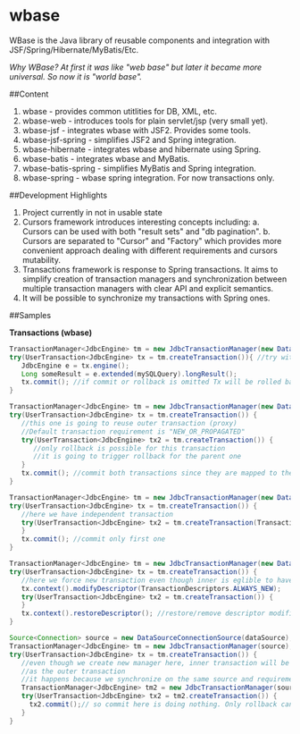wbase
=====

WBase is the Java library of reusable components and integration with JSF/Spring/Hibernate/MyBatis/Etc.

*Why WBase? At first it was like "web base" but later it became more universal. So now it is "world base".*

##Content

1. wbase - provides common utitlities for DB, XML, etc.
2. wbase-web - introduces tools for plain servlet/jsp (very small yet).
3. wbase-jsf - integrates wbase with JSF2. Provides some tools.
4. wbase-jsf-spring - simplifies JSF2 and Spring integration.
5. wbase-hibernate - integrates wbase and hibernate using Spring.
6. wbase-batis - integrates wbase and MyBatis.
7. wbase-batis-spring - simplifies MyBatis and Spring integration.
8. wbase-spring - wbase spring integration. For now transactions only.

##Development Highlights

1. Project currently in not in usable state
2. Cursors framework introduces interesting concepts including:
   a. Cursors can be used with both "result sets" and "db pagination".
   b. Cursors are separated to "Cursor" and "Factory" which provides more convenient approach
      dealing with different requirements and cursors mutability.
3. Transactions framework is response to Spring transactions. It aims to simplify creation of transaction managers 
   and synchronization between multiple transaction managers with clear API and explicit semantics.
4. It will be possible to synchronize my transactions with Spring ones.

##Samples

**Transactions (wbase)**

```Java
TransactionManager<JdbcEngine> tm = new JdbcTransactionManager(new DataSourceConnectionSource(dataSource));
try(UserTransaction<JdbcEngine> tx = tm.createTransaction()){ //try with resources
   JdbcEngine e = tx.engine();
   Long someResult = e.extended(mySQLQuery).longResult();
   tx.commit(); //if commit or rollback is omitted Tx will be rolled back on close
}
```

```Java
TransactionManager<JdbcEngine> tm = new JdbcTransactionManager(new DataSourceConnectionSource(dataSource));
try(UserTransaction<JdbcEngine> tx = tm.createTransaction()) {
   //this one is going to reuse outer transaction (proxy)
   //Default transaction requirement is "NEW_OR_PROPAGATED"
   try(UserTransaction<JdbcEngine> tx2 = tm.createTransaction()) {
      //only rollback is possible for this transaction
      //it is going to trigger rollback for the parent one
   }
   tx.commit(); //commit both transactions since they are mapped to the same one
}
```

```Java
TransactionManager<JdbcEngine> tm = new JdbcTransactionManager(new DataSourceConnectionSource(dataSource));
try(UserTransaction<JdbcEngine> tx = tm.createTransaction()) {
   //here we have independent transaction
   try(UserTransaction<JdbcEngine> tx2 = tm.createTransaction(TransactionDescriptors.ALWAYS_NEW)) {
   }
   tx.commit(); //commit only first one
}
```

```Java
TransactionManager<JdbcEngine> tm = new JdbcTransactionManager(new DataSourceConnectionSource(dataSource));
try(UserTransaction<JdbcEngine> tx = tm.createTransaction()) {
   //here we force new transaction even though inner is eglible to have propagated transaction
   tx.context().modifyDescriptor(TransactionDescriptors.ALWAYS_NEW);
   try(UserTransaction<JdbcEngine> tx2 = tm.createTransaction()) {
   }
   tx.context().restoreDescriptor(); //restore/remove descriptor modifications
}
```

```Java
Source<Connection> source = new DataSourceConnectionSource(dataSource);
TransactionManager<JdbcEngine> tm = new JdbcTransactionManager(source);
try(UserTransaction<JdbcEngine> tx = tm.createTransaction()) {
   //even though we create new manager here, inner transaction will be mapped to the same physical one
   //as the outer transaction
   //it happens because we synchronize on the same source and requirement is "NEW_OR_PROPAGATED"
   TransactionManager<JdbcEngine> tm2 = new JdbcTransactionManager(source);
   try(UserTransaction<JdbcEngine> tx2 = tm2.createTransaction()) {
     tx2.commit();// so commit here is doing nothing. Only rollback can be called
   }
}
```